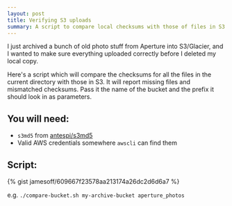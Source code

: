 ```yaml
---
layout: post
title: Verifying S3 uploads
summary: A script to compare local checksums with those of files in S3 to make sure they uploaded successfully.
---
```

I just archived a bunch of old photo stuff from Aperture into S3/Glacier, and I wanted to make sure everything uploaded correctly before I deleted my local copy.

Here's a script which will compare the checksums for all the files in the current directory with those in S3. It will report missing files and mismatched checksums. Pass it the name of the bucket and the prefix it should look in as parameters.

## You will need:

* `s3md5` from [antespi/s3md5](https://github.com/antespi/s3md5)
* Valid AWS credentials somewhere `awscli` can find them

## Script:

{% gist jamesoff/609667f23578aa213174a26dc2d6d6a7 %}

e.g. `./compare-bucket.sh my-archive-bucket aperture_photos`

